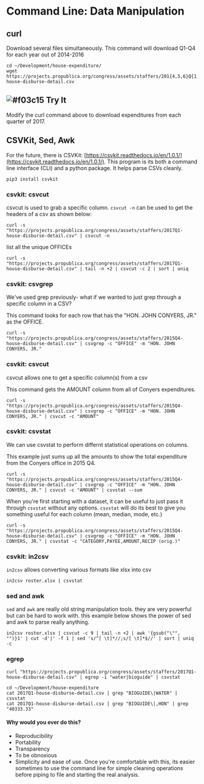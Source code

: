 # Command Line: Data Manipulation

## curl

Download several files simultaneously. This command will download Q1-Q4 for each year out of 2014-2016

```
cd ~/Development/house-expenditure/
wget https://projects.propublica.org/congress/assets/staffers/201{4,5,6}Q{1,2,3,4}-house-disburse-detail.csv
```

## ![#f03c15](https://placehold.it/15/f03c15/000000?text=+) Try It

Modify the curl command above to download expenditures from each quarter of 2017.

## CSVKit, Sed, Awk

For the future, there is CSVKit: [https://csvkit.readthedocs.io/en/1.0.1/](https://csvkit.readthedocs.io/en/1.0.1/). This program is its both a command line interface (CLI) and a python package. It helps parse CSVs cleanly.

```
pip3 install csvkit
```

### csvkit: csvcut

csvcut is used to grab a specific column. `csvcut -n` can be used to get the headers of a csv as shown below:

```
curl -s "https://projects.propublica.org/congress/assets/staffers/2017Q1-house-disburse-detail.csv" | csvcut -n
```

list all the unique OFFICEs

```
curl -s "https://projects.propublica.org/congress/assets/staffers/2017Q1-house-disburse-detail.csv" | tail -n +2 | csvcut -c 2 | sort | uniq
```

### csvkit: csvgrep

We've used grep previously- what if we wanted to just grep through a specific column in a CSV?

This command looks for each row that has the "HON. JOHN CONYERS, JR." as the OFFICE.

```
curl -s "https://projects.propublica.org/congress/assets/staffers/2015Q4-house-disburse-detail.csv" | csvgrep -c "OFFICE" -m "HON. JOHN CONYERS, JR."
```

### csvkit: csvcut

csvcut allows one to get a specific column(s) from a csv

This command gets the AMOUNT column from all of Conyers expenditures.

```
curl -s "https://projects.propublica.org/congress/assets/staffers/2015Q4-house-disburse-detail.csv" | csvgrep -c "OFFICE" -m "HON. JOHN CONYERS, JR." | csvcut -c "AMOUNT"
```

### csvkit: csvstat

We can use csvstat to perform differnt statistical operations on columns.

This example just sums up all the amounts to show the total expenditure from the Conyers office in 2015 Q4.

```
curl -s "https://projects.propublica.org/congress/assets/staffers/2015Q4-house-disburse-detail.csv" | csvgrep -c "OFFICE" -m "HON. JOHN CONYERS, JR." | csvcut -c "AMOUNT" | csvstat --sum
```

When you're first starting with a dataset, it can be useful to just pass it through `csvstat` without any options. `csvstat` will do its best to give you something useful for each column (mean, median, mode, etc.)

```
curl -s "https://projects.propublica.org/congress/assets/staffers/2015Q4-house-disburse-detail.csv" | csvgrep -c "OFFICE" -m "HON. JOHN CONYERS, JR." | csvstat -c "CATEGORY,PAYEE,AMOUNT,RECIP (orig.)"
```

### csvkit: in2csv

`in2csv` allows converting various formats like xlsx into csv

```
in2csv roster.xlsx | csvstat
```

### sed and awk

`sed` and `awk` are really old string manipulation tools. they are very powerful but can be hard to work with. this example below shows the power of sed and awk to parse really anything.

```
in2csv roster.xlsx | csvcut -c 9 | tail -n +2 | awk '{gsub("\"", "")}1' | cut -d'|' -f 1 | sed 's/^[ \t]*//;s/[ \t]*$//' | sort | uniq -c
```

### egrep

```
curl "https://projects.propublica.org/congress/assets/staffers/2017Q1-house-disburse-detail.csv" | egrep -i "water|bioguide" | csvstat
```

```
cd ~/Development/house-expenditure
cat 2017Q1-house-disburse-detail.csv | grep "BIOGUIDE\|WATER" | csvstat
cat 2017Q1-house-disburse-detail.csv | grep "BIOGUIDE\|,HON" | grep "40333.33"
```

#### Why would you ever do this?

* Reproducibility
* Portability
* Transparency
* To be obnoxious
* Simplicity and ease of use. Once you're comfortable with this, its easier sometimes to use the command line for simple cleaning operations before piping to file and starting the real analysis.
